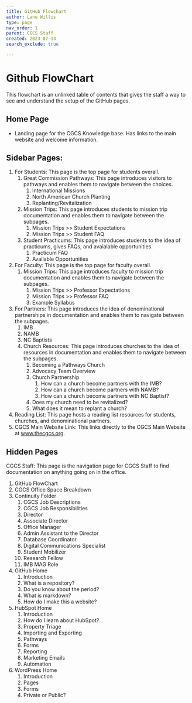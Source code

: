 ```yaml
---
title: GitHub Flowchart
author: Lane Willis
type: page
nav_order: 1
parent: CGCS Staff
created: 2023-07-13
search_exclude: true

---
```


# Github FlowChart
This flowchart is an unlinked table of contents that gives the staff a way to see and understand the setup of the GitHub pages.

## Home Page
  * Landing page for the CGCS Knowledge base. Has links to the main website and welcome information.

## Sidebar Pages:
1. For Students: This page is the top page for students overall.
   1. Great Commission Pathways: This page introduces visitors to pathways and enables them to navigate between the choices.
      1. International Missions
      2. North American Church Planting
      3. Replanting/Revitalization
   2. Mission Trips: This page introduces students to mission trip documentation and enables them to navigate between the subpages.
      1. Mission Trips >> Student Expectations
      2. Mission Trips >> Student FAQ
   3. Student Practicums: This page introduces students to the idea of practicums, gives FAQs, and avaialable opportunities.
      1. Practicum FAQ
      2. Available Opportunities
2. For Faculty: This page is the top page for faculty overall.
   1. Mission Trips: This page introduces faculty to mission trip documentation and enables them to navigate between the subpages.
      1. Mission Trips >> Professor Expectations
      2. Mission Trips >> Professor FAQ
      3. Example Syllabus
3. For Partners: This page introduces the idea of denominational partnerships in documentation and enables them to navigate between the subpages.
   1. IMB
   2. NAMB
   3. NC Baptists
   4. Church Resources: This page introduces churches to the idea of resources in documentation and enables them to navigate between the subpages.
      1. Becoming a Pathways Church
      2. Advocacy Team Overview
      3. Church Partnership
         1. How can a church become partners with the IMB?
         2. How can a church become partners with NAMB?
         3. How can a church become partners with NC Baptist?
      4. Does my church need to be revitalized?
      5. What does it mean to replant a church?
4. Reading List: This page hosts a reading list resources for students, churches, and denominational partners.
5. CGCS Main Website Link: This links directly to the CGCS Main Website at www.thecgcs.org.

## Hidden Pages
CGCS Staff: This page is the navigation page for CGCS Staff to find documentation on anything going on in the office.
   1. GitHub FlowChart
   2. CGCS Office Space Breakdown
   3. Continuity Folder
      1. CGCS Job Descriptions
      2. CGCS Job Responsibilities
      3. Director
      4. Associate Director
      5. Office Manager
      6. Admin Assistant to the Director
      7. Database Coordinator
      8. Digital Communications Specialist
      9. Student Mobilizer
      10. Research Fellow
      11. IMB MAG Role
   4. GitHub Home
      1. Introduction
      2. What is a repository?
      3. Do you know about the period?
      4. What is markdown?
      5. How do I make this a website?
   5. HubSpot Home
      1. Introduction
      2. How do I learn about HubSpot?
      3. Property Triage
      4. Importing and Exporting
      5. Pathways
      6. Forms
      7. Reporting
      8. Marketing Emails
      9. Automation
   6. WordPress Home
      1. Introduction
      2. Pages
      3. Forms
      4. Private or Public?
